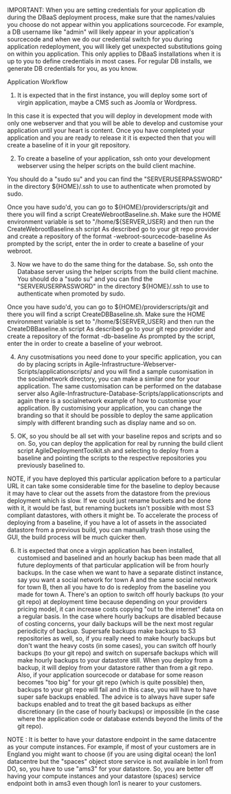 IMPORTANT: When you are setting credentials for your application db during the DBaaS deployment process, make sure that the names/valuies you choose do not appear within you applications sourcecode. For example, a DB username like "admin" will likely appear in your application's sourcecode and when we do our credential switch for you during application redeployment, you will likely get unexpected substitutions going on within you application. This only applies to DBaaS installations when it is up to you to define credentials in most cases. For regular DB installs, we generate DB credentials for you, as you know. 

Application Workflow

1. It is expected that in the first instance, you will deploy some sort of virgin application, maybe a CMS such as Joomla or Wordpress.

In this case it is expected that you will deploy in development mode with only one webserver and that you will be able to develop and customise your application until your heart is content. Once you have completed your application and you are ready to release it it is expected then that you will create a baseline of it in your git repository.

2. To create a baseline of your application, ssh onto your development webserver using the helper scripts on the build client machine.

You should do a "sudo su" and you can find the "SERVERUSERPASSWORD" in the directory ${HOME}/.ssh to use to authenticate when promoted by sudo.

Once you have sudo'd, you can go to ${HOME}/providerscripts/git and there you will find a script CreateWebrootBaseline.sh.
Make sure the HOME environment variable is set to "/home/${SERVER_USER} and then run the CreateWebrootBaseline.sh script
As described go to your git repo provider and create a repository of the format <unique-name>-webroot-sourcecode-baseline
As prompted by the script, enter the <unique-name> in order to create a baseline of your webroot.

3. Now we have to do the same thing for the database. So, ssh onto the Database server using the helper scripts from the build client machine. You should do a "sudo su" and you can find the "SERVERUSERPASSWORD" in the directory ${HOME}/.ssh to use to authenticate when promoted by sudo.

Once you have sudo'd, you can go to ${HOME}/providerscripts/git and there you will find a script CreateDBBaseline.sh.
Make sure the HOME environment variable is set to "/home/${SERVER_USER} and then run the CreateDBBaseline.sh script
As described go to your git repo provider and create a repository of the format <unique-name>-db-baseline
As prompted by the script, enter the <unique-name> in order to create a baseline of your webroot.

4. Any cusotmisations you need done to your specific application, you can do by placing scripts in Agile-Infrastructure-Webserver-Scripts/applicationscripts/ and you will find a sample cusomisation in the socialnetwork directory, you can make a similar one for your application. The same customisation can be performed on the database server also Agile-Infrastructure-Database-Scripts/applicationscripts and again there is a socialnetwork example of how to customise your application. By customising your application, you can change the branding so that it should be possible to deploy the same application simply with different branding such as display name and so on. 

5. OK, so you should be all set with your baseline repos and scripts and so on. So, you can deploy the application for real by running the build client script AgileDeploymentToolkit.sh and selecting to deploy from a baseline and pointing the scripts to the respective repositories you previously baselined to. 

NOTE, if you have deployed this particular application before to a particular URL it can take some considerable time for the baseline to deploy because it may have to clear out the assets from the datastore from the previous deployment which is slow. If we could just rename buckets and be done with it, it would be fast, but renaming buckets isn't possible with most S3 compliant datastores, with others it might be. To accelerate the process of deploying from a baseline, if you have a lot of assets in the associated datastore from a previous build, you can manually trash those using the GUI, the build process will be much quicker then. 

6. It is expected that once a virgin application has been installed, customised and baselined and an hourly backup has been made that all future deployments of that particular application will be from hourly backups. In the case when we want to have a separate distinct instance, say you want a social network for town A and the same social network for town B, then all you have to do is redeploy from the baseline you made for town A. There's an option to switch off hourly backups (to your git repo) at deployment time because depending on your providers pricing model, it can increase costs copying "out to the internet" data on a regular basis. In the case where hourly backups are disabled because of costing concerns, your daily backups will be the next most regular periodicity of backup. Supersafe backups make backups to S3 repositories as well, so, if you really need to make hourly backups but don't want the heavy costs (in some cases), you can switch off hourly backups (to your git repo) and switch on supersafe backups which will make hourly backups to your datastore still. When you deploy from a backup, it will deploy from your datastore rather than from a git repo. Also, if your application sourcecode or database for some reason becomes "too big" for your git repo (which is quite possible) then, backups to your git repo will fail and in this case, you will have to have super safe backups enabled. The advice is to always have super safe backups enabled and to treat the git based backups as either discretionary (in the case of hourly backups) or impossible (in the case where the application code or database extends beyond the limits of the git repo).  

NOTE : It is better to have your datastore endpoint in the same datacentre as your compute instances. For example, if most of your customers are in England you might want to choose (if you are using digital ocean) the lon1 datacentre but the "spaces" object store service is not available in lon1 from DO, so, you have to use "ams3" for your datastore. So, you are better off having your compute instances and your datastore (spaces) service endpoint both in ams3 even though lon1 is nearer to your customers. 
